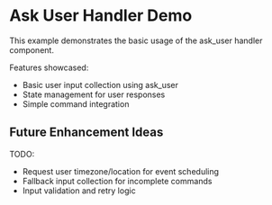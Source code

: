# Ask User Handler Demo

This example demonstrates the basic usage of the ask_user handler component.

Features showcased:

- Basic user input collection using ask_user
- State management for user responses
- Simple command integration

## Future Enhancement Ideas

TODO:

- Request user timezone/location for event scheduling
- Fallback input collection for incomplete commands
- Input validation and retry logic

